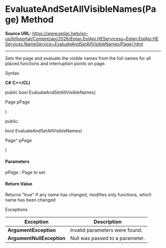 # EvaluateAndSetAllVisibleNames(Page) Method

**Source URL:** https://www.eplan.help/en-us/Infoportal/Content/api/2026/Eplan.EplApi.HEServicesu~Eplan.EplApi.HEServices.NameService~EvaluateAndSetAllVisibleNames(Page).html

---

Sets the page and evaluate the visible names from the full names for all placed functions and interruption points on page.

Syntax

**C#**
**C++/CLI**


public bool EvaluateAndSetAllVisibleNames( 

   Page pPage

)

public:

bool EvaluateAndSetAllVisibleNames( 

   Page^ pPage

)


#### Parameters

*pPage*
:   Page to set.

#### Return Value

Returns "true" if any name has changed, modifies only functions, which name has been changed

Exceptions

| Exception | Description |
| --- | --- |
| **ArgumentException** | Invalid parameters were found. |
| **ArgumentNullException** | Null was passed to a parameter. |
